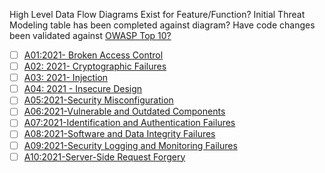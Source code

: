 High Level Data Flow Diagrams Exist for Feature/Function?
Initial Threat Modeling table has been completed against diagram?
Have code changes been validated against [OWASP Top 10?](https://owasp.org/www-project-top-ten/)

- [ ] [A01:2021- Broken Access Control](https://owasp.org/Top10/A01_2021-Broken_Access_Control/)
- [ ] [A02: 2021- Cryptographic Failures](https://owasp.org/Top10/A02_2021-Cryptographic_Failures/)
- [ ] [A03: 2021- Injection](https://owasp.org/Top10/A03_2021-Injection/)
- [ ] [A04: 2021 - Insecure Design](https://owasp.org/Top10/A04_2021-Insecure_Design/)
- [ ] [A05:2021-Security Misconfiguration](https://owasp.org/Top10/A05_2021-Security_Misconfiguration/) 
- [ ] [A06:2021-Vulnerable and Outdated Components](https://owasp.org/Top10/A06_2021-Vulnerable_and_Outdated_Components/)
- [ ] [A07:2021-Identification and Authentication Failures](https://owasp.org/Top10/A07_2021-Identification_and_Authentication_Failures/)
- [ ] [A08:2021-Software and Data Integrity Failures](https://owasp.org/Top10/A08_2021-Software_and_Data_Integrity_Failures/)
- [ ] [A09:2021-Security Logging and Monitoring Failures](https://owasp.org/Top10/A09_2021-Security_Logging_and_Monitoring_Failures/)
- [ ] [A10:2021-Server-Side Request Forgery](https://owasp.org/Top10/A10_2021-Server-Side_Request_Forgery_%28SSRF%29/)
